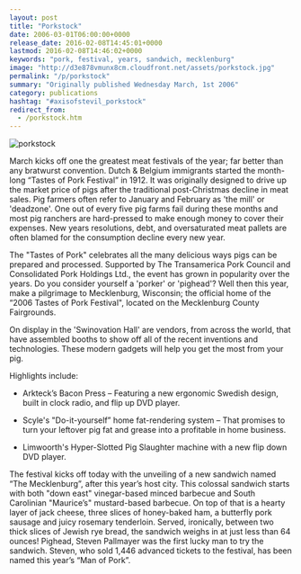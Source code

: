 ```yaml
---
layout: post
title: "Porkstock"
date: 2006-03-01T06:00:00+0000
release_date: 2016-02-08T14:45:01+0000
lastmod: 2016-02-08T14:46:02+0000
keywords: "pork, festival, years, sandwich, mecklenburg"
image: "http://d3e878vmunx8cm.cloudfront.net/assets/porkstock.jpg"
permalink: "/p/porkstock"
summary: "Originally published Wednesday March, 1st 2006"
category: publications
hashtag: "#axisofstevil_porkstock"
redirect_from:
  - /porkstock.htm
---
```


[id_1]: http://d3e878vmunx8cm.cloudfront.net/assets/porkstock.jpg "porkstock"
![porkstock][id_1]

March kicks off one the greatest meat festivals of the year; far better than any bratwurst convention. Dutch & Belgium immigrants started the month-long “Tastes of Pork Festival” in 1912. It was originally designed to drive up the market price of pigs after the traditional post-Christmas decline in meat sales. Pig farmers often refer to January and February as 'the mill' or 'deadzone'. One out of every five pig farms fail during these months and most pig ranchers are hard-pressed to make enough money to cover their expenses. New years resolutions, debt, and oversaturated meat pallets are often blamed for the consumption decline every new year.

The "Tastes of Pork" celebrates all the many delicious ways pigs can be prepared and processed. Supported by The Transamerica Pork Council and Consolidated Pork Holdings Ltd., the event has grown in popularity over the years. Do you consider yourself a 'porker' or 'pighead'? Well then this year, make a pilgrimage to Mecklenburg, Wisconsin; the official home of the “2006 Tastes of Pork Festival", located on the Mecklenburg County Fairgrounds.

On display in the 'Swinovation Hall' are vendors, from across the world, that have assembled booths to show off all of the recent inventions and technologies. These modern gadgets will help you get the most from your pig. 

Highlights include:

- Arkteck’s Bacon Press – Featuring a new ergonomic Swedish design, built in clock radio, and flip up DVD player.

- Scyle's "Do-it-yourself” home fat-rendering system – That promises to turn your leftover pig fat and grease into a profitable in home business.

- Limwoorth's Hyper-Slotted Pig Slaughter machine with a new flip down DVD player.

The festival kicks off today with the unveiling of a new sandwich named “The Mecklenburg”, after this year’s host city. This colossal sandwich starts with both "down east" vinegar-based minced barbecue and South Carolinian "Maurice’s" mustard-based barbecue. On top of that is a hearty layer of jack cheese, three slices of honey-baked ham, a butterfly pork sausage and juicy rosemary tenderloin. Served, ironically, between two thick slices of Jewish rye bread, the sandwich weighs in at just less than 64 ounces! 
Pighead, Steven Pallmayer was the first lucky man to try the sandwich. Steven, who sold 1,446 advanced tickets to the festival, has been named this year’s “Man of Pork”.
